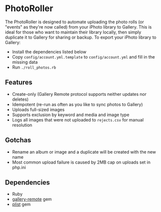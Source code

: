 # PhotoRoller

The PhotoRoller is designed to automate uploading the photo rolls (or "events"
as they're now called) from your iPhoto library to Gallery.  This is ideal for
those who want to maintain their library locally, then simply duplicate it to
Gallery for sharing or backup.  To export your iPhoto library to Gallery:

* Install the dependencies listed below
* Copy `config/account.yml.template` to `config/account.yml` and fill in the missing data
* Run `./roll_photos.rb`

## Features

* Create-only (Gallery Remote protocol supports neither updates nor deletes)
* Idempotent (re-run as often as you like to sync photos to Gallery)
* Uploads full-sized images
* Supports exclusion by keyword and media and image type
* Logs all images that were not uploaded to `rejects.csv` for manual resolution

## Gotchas

* Rename an album or image and a duplicate will be created with the new name
* Most common upload failure is caused by 2MB cap on uploads set in php.ini

## Dependencies

* Ruby
* [gallery-remote](http://github.com/mrwalker/gallery-remote) gem
* [plist](http://plist.rubyforge.org/) gem
